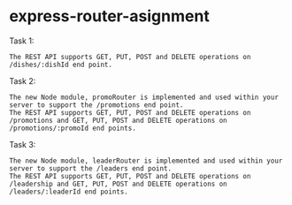# express-router-asignment

Task 1:

    The REST API supports GET, PUT, POST and DELETE operations on /dishes/:dishId end point.

Task 2:

    The new Node module, promoRouter is implemented and used within your server to support the /promotions end point.
    The REST API supports GET, PUT, POST and DELETE operations on /promotions and GET, PUT, POST and DELETE operations on /promotions/:promoId end points.

Task 3:

    The new Node module, leaderRouter is implemented and used within your server to support the /leaders end point.
    The REST API supports GET, PUT, POST and DELETE operations on /leadership and GET, PUT, POST and DELETE operations on /leaders/:leaderId end points.
